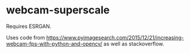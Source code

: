 # webcam-superscale

Requires ESRGAN.

Uses code from https://www.pyimagesearch.com/2015/12/21/increasing-webcam-fps-with-python-and-opencv/ as well as stackoverflow.

